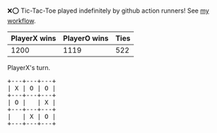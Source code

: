:x::o: Tic-Tac-Toe played indefinitely by github action runners! See [my workflow](.github/workflows/play.yaml).

|PlayerX wins|PlayerO wins|Ties|
|-|-|-|
|1200|1119|522|

PlayerX's turn.

<pre>
+---+---+---+
| X | O | O |
+---+---+---+
| O |   | X |
+---+---+---+
|   | X | O |
+---+---+---+
</pre>